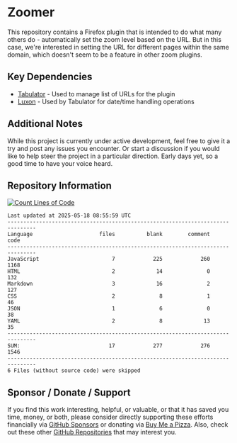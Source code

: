# Zoomer

This repository contains a Firefox plugin that is intended to do what many others do - automatically set the zoom level based on the URL. But in this case, we're interested in setting the URL for different pages within the same domain, which doesn't seem to be a feature in other zoom plugins.

## Key Dependencies

- [Tabulator](https://tabulator.info/) - Used to manage list of URLs for the plugin
- [Luxon](https://moment.github.io/luxon/#/) - Used by Tabulator for date/time handling operations

## Additional Notes
While this project is currently under active development, feel free to give it a try and post any issues you encounter.  Or start a discussion if you would like to help steer the project in a particular direction.  Early days yet, so a good time to have your voice heard. 

## Repository Information 
[![Count Lines of Code](https://github.com/500Foods/Zoomer/actions/workflows/main.yml/badge.svg)](https://github.com/500Foods/Zoomer/actions/workflows/main.yml)
<!--CLOC-START -->
```
Last updated at 2025-05-18 08:55:59 UTC
-------------------------------------------------------------------------------
Language                     files          blank        comment           code
-------------------------------------------------------------------------------
JavaScript                       7            225            260           1168
HTML                             2             14              0            132
Markdown                         3             16              2            127
CSS                              2              8              1             46
JSON                             1              6              0             38
YAML                             2              8             13             35
-------------------------------------------------------------------------------
SUM:                            17            277            276           1546
-------------------------------------------------------------------------------
6 Files (without source code) were skipped
```
<!--CLOC-END-->

## Sponsor / Donate / Support
If you find this work interesting, helpful, or valuable, or that it has saved you time, money, or both, please consider directly supporting these efforts financially via [GitHub Sponsors](https://github.com/sponsors/500Foods) or donating via [Buy Me a Pizza](https://www.buymeacoffee.com/andrewsimard500). Also, check out these other [GitHub Repositories](https://github.com/500Foods?tab=repositories&q=&sort=stargazers) that may interest you.
